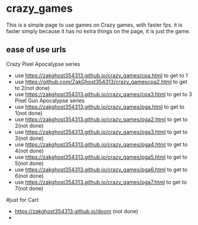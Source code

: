 # crazy_games
  This is a simple page to use games on Crazy games, with faster fps. it is faster simply because it has no extra things on the page, it is just the game.

## ease of use urls
Crazy Pixel Apocalypse series
- use https://zakghost354313.github.io/crazy_games/cpa.html to get to 1
- use https://github.com/ZakGhost354313/crazy_gamescpa2.html to get to 2(not done)
- use https://zakghost354313.github.io/crazy_games/cpa3.html to get to 3
Pixel Gun Apocalypse series
- use https://zakghost354313.github.io/crazy_games/pga.html to get to 1(not done)
- use https://zakghost354313.github.io/crazy_games/pga2.html to get to 2(not done)
- use https://zakghost354313.github.io/crazy_games/pga3.html to get to 3(not done)
- use https://zakghost354313.github.io/crazy_games/pga4.html to get to 4(not done)
- use https://zakghost354313.github.io/crazy_games/pga5.html to get to 5(not done)
- use https://zakghost354313.github.io/crazy_games/pga6.html to get to 6(not done)
- use https://zakghost354313.github.io/crazy_games/pga7.html to get to 7(not done)

#just for Carl: 
- https://zakghost354313.github.io/doom (not done)
- 
